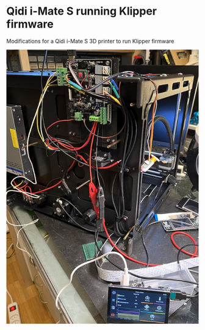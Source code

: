 # Qidi i-Mate S running Klipper firmware

Modifications for a Qidi i-Mate S 3D printer to run Klipper firmware

![Wild Qidi Test Setup](/images/testsetup.jpg)
